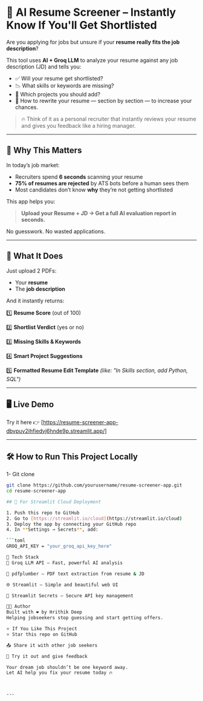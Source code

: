 # 🧠 AI Resume Screener – Instantly Know If You'll Get Shortlisted

Are you applying for jobs but unsure if your **resume really fits the job description**?

This tool uses **AI + Groq LLM** to analyze your resume against any job description (JD) and tells you:

* ✅ Will your resume get shortlisted?
* 📉 What skills or keywords are missing?
* 🧠 Which projects you should add?
* 📄 How to rewrite your resume — section by section — to increase your chances.

> 🔥 Think of it as a personal recruiter that instantly reviews your resume and gives you feedback like a hiring manager.

---

## 🚀 Why This Matters 

In today’s job market:

* Recruiters spend **6 seconds** scanning your resume
* **75% of resumes are rejected** by ATS bots before a human sees them
* Most candidates don’t know **why** they’re not getting shortlisted

This app helps you:

> **Upload your Resume + JD → Get a full AI evaluation report in seconds.**

No guesswork. No wasted applications.

---

## 🧪 What It Does

Just upload 2 PDFs:

* Your **resume**
* The **job description**

And it instantly returns:


1️⃣ **Resume Score** (out of 100)

2️⃣ **Shortlist Verdict** (yes or no)

3️⃣ **Missing Skills & Keywords**

4️⃣ **Smart Project Suggestions**

5️⃣ **Formatted Resume Edit Template**
*(like: "In Skills section, add Python, SQL")*

---
## 🖥️ Live Demo

Try it here 👉 \[https://resume-screener-app-dbvpuv2ihfiedvj6hnde9p.streamlit.app/]


---

## 🛠 How to Run This Project Locally

1- Git clone

```bash
git clone https://github.com/yourusername/resume-screener-app.git
cd resume-screener-app

## 🔐 For Streamlit Cloud Deployment

1. Push this repo to GitHub  
2. Go to [https://streamlit.io/cloud](https://streamlit.io/cloud)  
3. Deploy the app by connecting your GitHub repo  
4. In **Settings → Secrets**, add:

```toml
GROQ_API_KEY = "your_groq_api_key_here"

🔧 Tech Stack
🧠 Groq LLM API – Fast, powerful AI analysis

🧾 pdfplumber – PDF text extraction from resume & JD

🌐 Streamlit – Simple and beautiful web UI

🔐 Streamlit Secrets – Secure API key management

👨‍💻 Author
Built with ❤️ by Hrithik Deep
Helping jobseekers stop guessing and start getting offers.

⭐ If You Like This Project
⭐ Star this repo on GitHub

📤 Share it with other job seekers

🧪 Try it out and give feedback

Your dream job shouldn’t be one keyword away.
Let AI help you fix your resume today 🔥



---










